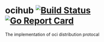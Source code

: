 # ocihub [![Build Status](https://travis-ci.org/initlove/ocihub.svg?branch=master)](https://travis-ci.org/initlove/ocihub) [![Go Report Card](https://goreportcard.com/badge/github.com/initlove/ocihub)](https://goreportcard.com/report/github.com/initlove/ocihub)


The implementation of oci distribution protocal
